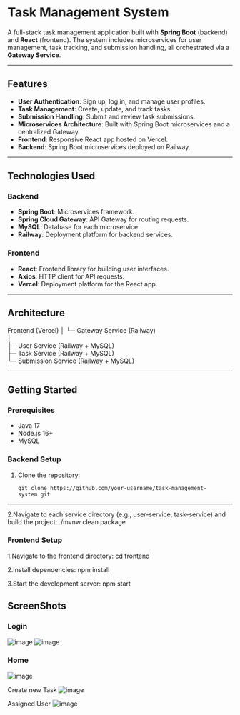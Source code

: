 # Task Management System

A full-stack task management application built with **Spring Boot** (backend) and **React** (frontend). The system includes microservices for user management, task tracking, and submission handling, all orchestrated via a **Gateway Service**.

---

## Features
- **User Authentication**: Sign up, log in, and manage user profiles.
- **Task Management**: Create, update, and track tasks.
- **Submission Handling**: Submit and review task submissions.
- **Microservices Architecture**: Built with Spring Boot microservices and a centralized Gateway.
- **Frontend**: Responsive React app hosted on Vercel.
- **Backend**: Spring Boot microservices deployed on Railway.

---

## Technologies Used
### Backend
- **Spring Boot**: Microservices framework.
- **Spring Cloud Gateway**: API Gateway for routing requests.
- **MySQL**: Database for each microservice.
- **Railway**: Deployment platform for backend services.

### Frontend
- **React**: Frontend library for building user interfaces.
- **Axios**: HTTP client for API requests.
- **Vercel**: Deployment platform for the React app.

---

## Architecture
Frontend (Vercel)
│
└─ Gateway Service (Railway)                                                                        
│                                                                                                                          
├─ User Service (Railway + MySQL)                                                                                       
├─ Task Service (Railway + MySQL)                                                                 
└─ Submission Service (Railway + MySQL)                                                                                         


---

## Getting Started
### Prerequisites
- Java 17
- Node.js 16+
- MySQL

### Backend Setup
1. Clone the repository:
   ```
   git clone https://github.com/your-username/task-management-system.git
---
 2.Navigate to each service directory (e.g., user-service, task-service) and build the project:
   ./mvnw clean package

### Frontend Setup

1.Navigate to the frontend directory:
cd frontend

2.Install dependencies:
npm install

3.Start the development server:
npm start


## ScreenShots
### Login
![image](https://github.com/user-attachments/assets/452f4dd8-236f-41d3-a6fb-ebbb8c3670fb)
![image](https://github.com/user-attachments/assets/0a60dc6a-9f13-42a1-bc39-19bc404e5cef)

### Home 
![image](https://github.com/user-attachments/assets/6e6e7c53-6b86-408e-bae2-c35a5bc0d3b3)

Create new Task
![image](https://github.com/user-attachments/assets/9033454e-61e9-45e1-b2f1-d67813423cc3)

Assigned User
![image](https://github.com/user-attachments/assets/2584189d-1975-43e8-836f-20508a8f0127)





